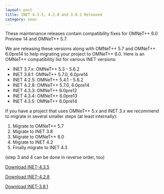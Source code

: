 ```yaml
---
layout: post
title: INET-4.3.5, 4.2.8 and 3.8.1 Released
category: news
---
```

These maintenance releases contain compatibility fixes for OMNeT++ 6.0 Preview 14 and OMNeT++ 5.7.

We are releasing these versions along with OMNeT++ 5.7 and OMNeT++ 6.0pre14 to help migrating your project to OMNeT++ 6.0. Here is an OMNeT++ compatibility list for various INET versions:

- INET 3.7.x: OMNeT++ 5.3 - 5.6.2
- INET 3.8.1: OMNeT++ 5.7.0, 6.0pre14
- INET 4.2.5: OMNeT++ 5.4.1 - 5.6.2
- INET 4.2.8: OMNeT++ 5.7.0, 6.0pre14
- INET 4.3.3: OMNeT++ 6.0pre12
- INET 4.3.4: OMNeT++ 6.0pre13
- INET 4.3.5: OMNeT++ 6.0pre14

If you have a project that uses OMNeT++ 5.x and INET 3.x we recommend to migrate in several smaller steps (at least internally):

1. Migrate to OMNeT++ 5.7
2. Migrate to INET 3.8
3. Migrate to OMNeT++ 6.0
4. Migrate to INET 4.2
5. Finally migrate to INET 4.3

(step 3 and 4 can be done in reverse order, too)

[Download INET-4.3.5](https://github.com/inet-framework/inet/releases/download/v4.3.5/inet-4.3.5-src.tgz)

[Download INET-4.2.8](https://github.com/inet-framework/inet/releases/download/v4.2.8/inet-4.2.8-src.tgz)

[Download INET-3.8.1](https://github.com/inet-framework/inet/releases/download/v3.8.1/inet-3.8.1-src.tgz)
